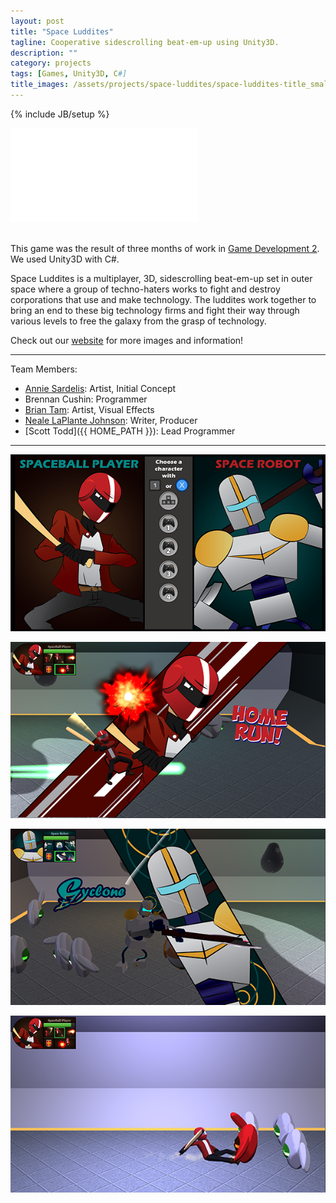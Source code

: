 ```yaml
---
layout: post
title: "Space Luddites"
tagline: Cooperative sidescrolling beat-em-up using Unity3D.
description: ""
category: projects
tags: [Games, Unity3D, C#]
title_images: /assets/projects/space-luddites/space-luddites-title_small.png
---
```

{% include JB/setup %}

<div class="video-wrapper"><iframe src="//player.vimeo.com/video/92751871" frameborder="0" webkitallowfullscreen mozallowfullscreen allowfullscreen></iframe></div>

<br>

This game was the result of three months of work in <a href="http://gamedev2-s14.wp.rpi.edu/">Game Development 2</a>. We used Unity3D with C#.

Space Luddites is a multiplayer, 3D, sidescrolling beat-em-up set in outer space where a group of techno-haters works to fight and destroy corporations that use and make technology. The luddites work together to bring an end to these big technology firms and fight their way through various levels to free the galaxy from the grasp of technology.

Check out our <a href="http://snabb.webege.com/press/">website</a> for more images and information!

<hr>

Team Members:

* [Annie Sardelis](http://asardelis3.wix.com/portfolio/): Artist, Initial Concept
* Brennan Cushin: Programmer
* [Brian Tam](http://xinoph.webatu.com/): Artist, Visual Effects
* [Neale LaPlante Johnson](http://diokatsu.wix.com/portfolio/): Writer, Producer
* [Scott Todd]({{ HOME_PATH }}): Lead Programmer

<hr>

<a href="/assets/projects/space-luddites/character-select_large.png"><img src="/assets/projects/space-luddites/character-select.png"></a>

<a href="/assets/projects/space-luddites/spaceballer-ultimate_large.png"><img src="/assets/projects/space-luddites/spaceballer-ultimate.png"></a>

<a href="/assets/projects/space-luddites/robot-ultimate_large.png"><img src="/assets/projects/space-luddites/robot-ultimate.png"></a>

<a href="/assets/projects/space-luddites/spaceballer-slide_large.png"><img src="/assets/projects/space-luddites/spaceballer-slide.png"></a>
